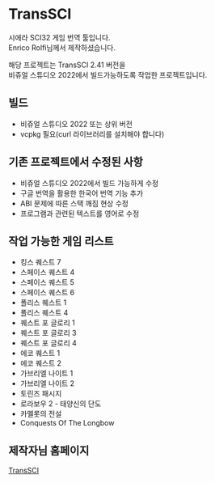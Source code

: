 # TransSCI
시에라 SCI32 게임 번역 툴입니다.   
Enrico Rolfi님께서 제작하셨습니다.

해당 프로젝트는 TransSCI 2.41 버전을   
비쥬얼 스튜디오 2022에서 빌드가능하도록 작업한 프로젝트입니다.

## 빌드
* 비쥬얼 스튜디오 2022 또는 상위 버전
* vcpkg 필요(curl 라이브러리를 설치해야 합니다)

## 기존 프로젝트에서 수정된 사항
* 비쥬얼 스튜디오 2022에서 빌드 가능하게 수정
* 구글 번역을 활용한 한국어 번역 기능 추가
* ABI 문제에 따른 스택 깨짐 현상 수정
* 프로그램과 관련된 텍스트를 영어로 수정

## 작업 가능한 게임 리스트
* 킹스 퀘스트 7
* 스페이스 퀘스트 4
* 스페이스 퀘스트 5
* 스페이스 퀘스트 6
* 폴리스 퀘스트 1
* 폴리스 퀘스트 4
* 퀘스트 포 글로리 1
* 퀘스트 포 글로리 3
* 퀘스트 포 글로리 4
* 에코 퀘스트 1
* 에코 퀘스트 2
* 가브리엘 나이트 1
* 가브리엘 나이트 2
* 토린즈 패시지
* 로라보우 2 - 태양신의 단도
* 카멜롯의 전설
* Conquests Of The Longbow


## 제작자님 홈페이지
[TransSCI](https://erolfi.wordpress.com/tradusci/)
